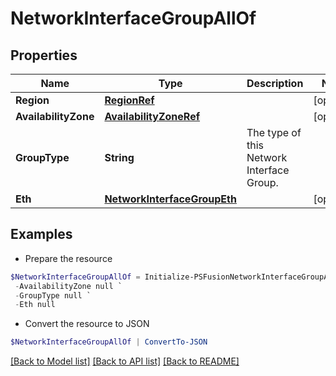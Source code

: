 # NetworkInterfaceGroupAllOf
## Properties

Name | Type | Description | Notes
------------ | ------------- | ------------- | -------------
**Region** | [**RegionRef**](RegionRef.md) |  | [optional] 
**AvailabilityZone** | [**AvailabilityZoneRef**](AvailabilityZoneRef.md) |  | [optional] 
**GroupType** | **String** | The type of this Network Interface Group. | 
**Eth** | [**NetworkInterfaceGroupEth**](NetworkInterfaceGroupEth.md) |  | [optional] 

## Examples

- Prepare the resource
```powershell
$NetworkInterfaceGroupAllOf = Initialize-PSFusionNetworkInterfaceGroupAllOf  -Region null `
 -AvailabilityZone null `
 -GroupType null `
 -Eth null
```

- Convert the resource to JSON
```powershell
$NetworkInterfaceGroupAllOf | ConvertTo-JSON
```

[[Back to Model list]](../README.md#documentation-for-models) [[Back to API list]](../README.md#documentation-for-api-endpoints) [[Back to README]](../README.md)

